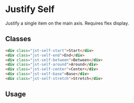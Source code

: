 # Justify Self
Justify a single item on the main axis.  Requires flex display.

## Classes
```html
<div class="jst-self-start">Start</div>
<div class="jst-self-end">End</div>
<div class="jst-self-between">Between</div>
<div class="jst-self-around">Around</div>
<div class="jst-self-center">Center</div>
<div class="jst-self-base">Base</div>
<div class="jst-self-stretch">Stretch</div>
```
## Usage